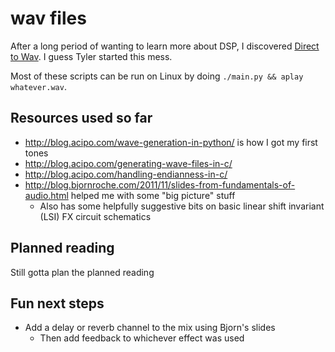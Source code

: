 # wav files

After a long period of wanting to learn more about DSP,
I discovered [Direct to Wav](https://www.instagram.com/direct.to.wav/).
I guess Tyler started this mess.

Most of these scripts can be run on Linux by doing `./main.py && aplay whatever.wav`.

## Resources used so far
* http://blog.acipo.com/wave-generation-in-python/ is how I got my first tones
* http://blog.acipo.com/generating-wave-files-in-c/
* http://blog.acipo.com/handling-endianness-in-c/
* http://blog.bjornroche.com/2011/11/slides-from-fundamentals-of-audio.html helped me with some "big picture" stuff
    * Also has some helpfully suggestive bits on basic linear shift invariant (LSI) FX circuit schematics

## Planned reading
Still gotta plan the planned reading

## Fun next steps

* Add a delay or reverb channel to the mix using Bjorn's slides
    * Then add feedback to whichever effect was used
